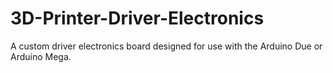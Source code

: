 # 3D-Printer-Driver-Electronics
A custom driver electronics board designed for use with the Arduino Due or Arduino Mega.

